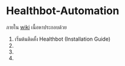 # Healthbot-Automation 

ภายใน <a href="https://github.com/Budsadee-C/Healthbot-Automation/wiki/Step-By-Step-with-Healthbot">wiki<a/> เนื้อหาประกอบด้วย 
  1. เริ่มต้นติดตั้ง Healthbot (Installation Guide)  
  2.   
  3.  
  4.  
